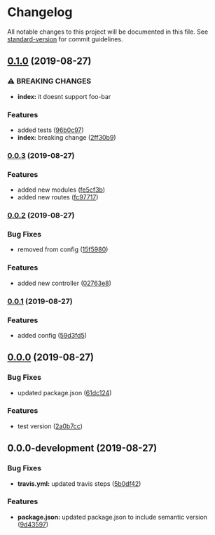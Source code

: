 # Changelog

All notable changes to this project will be documented in this file. See [standard-version](https://github.com/conventional-changelog/standard-version) for commit guidelines.

## [0.1.0](https://github.com/abdelrahmanahmed/jenkins-sample/compare/v0.0.3...v0.1.0) (2019-08-27)


### ⚠ BREAKING CHANGES

* **index:** it doesnt support foo-bar

### Features

* added tests ([96b0c97](https://github.com/abdelrahmanahmed/jenkins-sample/commit/96b0c97))
* **index:** breaking change ([2ff30b9](https://github.com/abdelrahmanahmed/jenkins-sample/commit/2ff30b9))

### [0.0.3](https://github.com/abdelrahmanahmed/jenkins-sample/compare/v0.0.2...v0.0.3) (2019-08-27)


### Features

* added new modules ([fe5cf3b](https://github.com/abdelrahmanahmed/jenkins-sample/commit/fe5cf3b))
* added new routes ([fc97717](https://github.com/abdelrahmanahmed/jenkins-sample/commit/fc97717))

### [0.0.2](https://github.com/abdelrahmanahmed/jenkins-sample/compare/v0.0.1...v0.0.2) (2019-08-27)


### Bug Fixes

* removed from config ([15f5980](https://github.com/abdelrahmanahmed/jenkins-sample/commit/15f5980))


### Features

* added new controller ([02763e8](https://github.com/abdelrahmanahmed/jenkins-sample/commit/02763e8))

### [0.0.1](https://github.com/abdelrahmanahmed/jenkins-sample/compare/v0.0.0...v0.0.1) (2019-08-27)


### Features

* added config ([59d3fd5](https://github.com/abdelrahmanahmed/jenkins-sample/commit/59d3fd5))

## [0.0.0](https://github.com/abdelrahmanahmed/jenkins-sample/compare/v0.0.0-development...v0.0.0) (2019-08-27)


### Bug Fixes

* updated package.json ([61dc124](https://github.com/abdelrahmanahmed/jenkins-sample/commit/61dc124))


### Features

* test version ([2a0b7cc](https://github.com/abdelrahmanahmed/jenkins-sample/commit/2a0b7cc))

## 0.0.0-development (2019-08-27)


### Bug Fixes

* **travis.yml:** updated travis steps ([5b0df42](https://github.com/abdelrahmanahmed/jenkins-sample/commit/5b0df42))


### Features

* **package.json:** updated package.json to include semantic version ([9d43597](https://github.com/abdelrahmanahmed/jenkins-sample/commit/9d43597))
